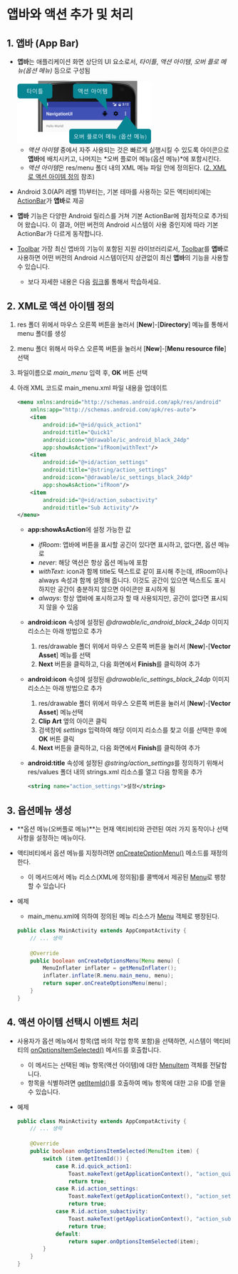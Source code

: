 <style> 
div.polaroid {
  	width: 200px;
  	box-shadow: 0 10px 30px 0 rgba(0, 0, 0, 0.2), 0 16px 30px 0 rgba(0, 0, 0, 0.19);
  	text-align: center;
	margin-bottom: 0.5cm;
}
</style>

# 앱바와 액션 추가 및 처리

## 1. 앱바 (App Bar)
- **앱바**는 애플리케이션 화면 상단의 UI 요소로서, *타이틀*, *액션 아이템*, *오버 플로 메뉴(옵션 메뉴)* 등으로 구성됨

	<img src="figure/app_bar.png" width=300> 

	- *액션 아이템* 중에서 자주 사용되는 것은 빠르게 실행시킬 수 있도록 아이콘으로 **앱바**에 배치시키고, 나머지는 *오버 플로어 메뉴(옵션 메뉴)*에 포함시킨다.
	- *액션 아이템*은 res/menu 폴더 내의 XML 메뉴 파일 안에 정의된다. ([2. XML로 액션 아이템 정의](#2) 참조)  

	
- Android 3.0(API 레벨 11)부터는, 기본 테마를 사용하는 모든 액티비티에는 [ActionBar](https://developer.android.com/reference/android/app/ActionBar.html)가 **앱바**로 제공 
- **앱바** 기능은 다양한 Android 릴리스를 거쳐 기본 ActionBar에 점차적으로 추가되어 왔습니다. 이 결과, 어떤 버전의 Android 시스템이 사용 중인지에 따라 기본 ActionBar가 다르게 동작합니다.
- [Toolbar](https://developer.android.com/reference/android/support/v7/widget/Toolbar.html) 가장 최신 앱바의 기능이 포함된 지원 라이브러리로서, [Toolbar](https://developer.android.com/reference/android/support/v7/widget/Toolbar.html)를 **앱바**로 사용하면 어떤 버전의 Android 시스템이던지 상관없이 최신 **앱바**의 기능을 사용할 수 있습니다.
	- 보다 자세한 내용은 다음 [링크](https://developer.android.com/training/appbar/setting-up.html)롤 통해서 학습하세요.

<a name="2"></a>
## 2. XML로 액션 아이템 정의
1. res 폴더 위에서 마우스 오른쪽 버튼을 눌러서 [**New**]-[**Directory**] 메뉴를 통해서 menu 폴더를 생성
2. menu 폴더 위해서 마우스 오른쪽 버튼을 눌러서 [**New**]-[**Menu resource file**] 선택
3. 파일이름으로 *main\_menu* 입력 후, **OK** 버튼 선택
4. 아래 XML 코드로 main\_menu.xml 파일 내용을 업데이트

	```xml
	<menu xmlns:android="http://schemas.android.com/apk/res/android"
	    xmlns:app="http://schemas.android.com/apk/res-auto">
	    <item
	        android:id="@+id/quick_action1"
	        android:title="Quick1"
	        android:icon="@drawable/ic_android_black_24dp"
	        app:showAsAction="ifRoom|withText"/>
	    <item
	        android:id="@+id/action_settings"
	        android:title="@string/action_settings"
	        android:icon="@drawable/ic_settings_black_24dp"
	        app:showAsAction="ifRoom"/>
	    <item
	        android:id="@+id/action_subactivity"
	        android:title="Sub Activity"/>
	</menu>
	```
	- **app:showAsAction**에 설정 가능한 값
		- *ifRoom*: 앱바에 버튼을 표시할 공긴이 있다면 표시하고, 없다면, 옵션 메뉴로
		- *never*: 해당 액션은 항상 옵션 메뉴에 포함
		- *withText*: icon과 함께 title도 텍스트로 같이 표시해 주는데, ifRoom이나 always 속성과 함께 설정해 줍니다. 이것도 공간이 있으면 텍스트도 표시하지만 공간이 충분하지 않으면 아이콘만 표시하게 됨
		- *always*: 항상 앱바에 표시하고자 할 때 사용되지만, 공간이 없다면 표시되지 않을 수 있음 
	- **android:icon** 속성에 설정된 *@drawable/ic\_android\_black\_24dp* 이미지 리소스는 아래 방법으로 추가
		1. res/drawable 폴더 위에서 마우스 오른쪽 버튼을 눌러서 [**New**]-[**Vector Asset**] 메뉴를 선택
		2. **Next** 버튼을 클릭하고, 다음 화면에서 **Finish**를 클릭하여 추가
	- **android:icon** 속성에 설정된 *@drawable/ic\_settings\_black\_24dp* 이미지 리소스는 아래 방법으로 추가
		1. res/drawable 폴더 위에서 마우스 오른쪽 버튼을 눌러서 [**New**]-[**Vector Asset**] 메뉴선택
		2. **Clip Art** 옆의 아이콘 클릭
		3. 검색창에 *settings* 입력하여 해당 이미지 리소스를 찾고 이를 선택한 후에 **OK** 버튼 클릭
		4. 	**Next** 버튼을 클릭하고, 다음 화면에서 **Finish**를 클릭하여 추가
	- **android:title** 속성에 설정된 *@string/action_settings*를 정의하기 위해서 res/values 폴더 내의 strings.xml 리소스를 열고 다음 항목을 추가

		```xml
		<string name="action_settings">설정</string>
		```

## 3. 옵션메뉴 생성
- **옵션 메뉴(오버플로 메뉴)**는 현재 액티비티와 관련된 여러 가지 동작이나 선택사항을 설정하는 메뉴이다.
- 액티비티에서 옵션 메뉴를 지정하려면 [onCreateOptionMenu()](https://developer.android.com/reference/android/app/Activity.html?hl=ko#onCreateOptionsMenu(android.view.Menu)) 메소드를 재정의한다.
	- 이 메서드에서 메뉴 리소스(XML에 정의됨)를 콜백에서 제공된 [Menu](https://developer.android.com/reference/android/view/Menu.html?hl=ko)로 팽창할 수 있습니다 
- 예제
	- 	main\_menu.xml에 의하여 정의된 메뉴 리소스가 [Menu](https://developer.android.com/reference/android/view/Menu.html?hl=ko) 객체로 팽장된다.	

	```java
	public class MainActivity extends AppCompatActivity {
		// ... 생략
		
	    @Override
	    public boolean onCreateOptionsMenu(Menu menu) {
	        MenuInflater inflater = getMenuInflater();
	        inflater.inflate(R.menu.main_menu, menu);
	        return super.onCreateOptionsMenu(menu);
	    }
	}
	```

## 4. 액션 아이템 선택시 이벤트 처리
- 사용자가 옵션 메뉴에서 항목(앱 바의 작업 항목 포함)을 선택하면, 시스템이 액티비티의 [onOptionsItemSelected()](https://developer.android.com/reference/android/app/Activity.html?hl=ko#onOptionsItemSelected(android.view.MenuItem)) 메서드를 호출합니다. 
	- 이 메서드는 선택된 메뉴 항목(액션 아이템)에 대한 [MenuItem](https://developer.android.com/reference/android/view/MenuItem.html?hl=ko) 객체를 전달합니다. 
	- 항목을 식별하려면 [getItemId()](https://developer.android.com/reference/android/view/MenuItem.html?hl=ko#getItemId())를 호출하여 메뉴 항목에 대한 고유 ID를 얻을 수 있습니다.  

- 예제 

	```java
	public class MainActivity extends AppCompatActivity {
		// ... 생략
		
	    @Override
	    public boolean onOptionsItemSelected(MenuItem item) {
	        switch (item.getItemId()) {
	            case R.id.quick_action1:
	                Toast.makeText(getApplicationContext(), "action_quick", Toast.LENGTH_SHORT).show();
	                return true;
	            case R.id.action_settings:
	                Toast.makeText(getApplicationContext(), "action_settings", Toast.LENGTH_SHORT).show();
	                return true;
	            case R.id.action_subactivity:
	                Toast.makeText(getApplicationContext(), "action_subactivity", Toast.LENGTH_SHORT).show();
	                return true;
	            default:
	                return super.onOptionsItemSelected(item);
	        }
	    }
	}
	```
